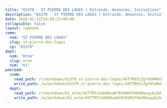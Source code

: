 ```yaml
---
title: "61370 - ST PIERRE DES LOGES | Entraide, Annonces, Initiatives"
description: "61370 - ST PIERRE DES LOGES | Entraide, Annonces, Initiatives"
date: 2020-01-11T14:09:21+09:00
collapsible: false
layout: commune
comm:
  nom: "ST PIERRE DES LOGES"
  slug: st-pierre-des-loges
  cp: "61370"
dept:
  nom: "Orne"
  slug: orne
  num: "61"
peerpad:
  comm:
    read_path: /r/markdown/61370_st-pierre-des-loges/4XTTM93iZg7454Mdvk1eqQwZKiu7fm8ZDPEPUS6dQkNBHYnTb
    write_path: /w/markdown/61370_st-pierre-des-loges/4XTTM93iZg7454Mdvk1eqQwZKiu7fm8ZDPEPUS6dQkNBHYnTb-K3TgUqUryaBsvRxAFqB4TuypCQZ149yF29zj6hkaT7EkiGqh72oFLQKDyT53L47GLairXD6q8enUstcwgkV5frv6rJ85xpsXkx4HoGZRYCJV2eUaPtDr7GX4dMDA5BYvXyVPfn5f
  dept:
    read_path: /r/markdown/61_orne/4XTTM7JxGK6NxaKY6Y8dKGfHmSManyy6z5d78TaTcUn3zJjy6
    write_path: /w/markdown/61_orne/4XTTM7JxGK6NxaKY6Y8dKGfHmSManyy6z5d78TaTcUn3zJjy6-K3TgUN9f9h2Fmk7w15QXNPtmJYWWDYEB4sLb6BW46ErzRh2NG4TmnnXd3GJfJ3dVSNBE8WudjKbLAy4CD2mQTtYeoUAUzvKztzGsCxcQ4ezpe7WGMgkNubsBkL3vV47Zushr5DqN
---
```


